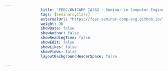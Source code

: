 ---
                title: "FEEC/UNICAMP IA382 - Seminar in Computer Engineering"
                tags: [Seminars,Class]
                externalUrl: "https://feec-seminar-comp-eng.github.io/"
                weight: 98
                showDate: false
                showAuthor: false
                showReadingTime: false
                showEdit: false
                showLikes: false
                showViews: false
                layoutBackgroundHeaderSpace: false
                ---
